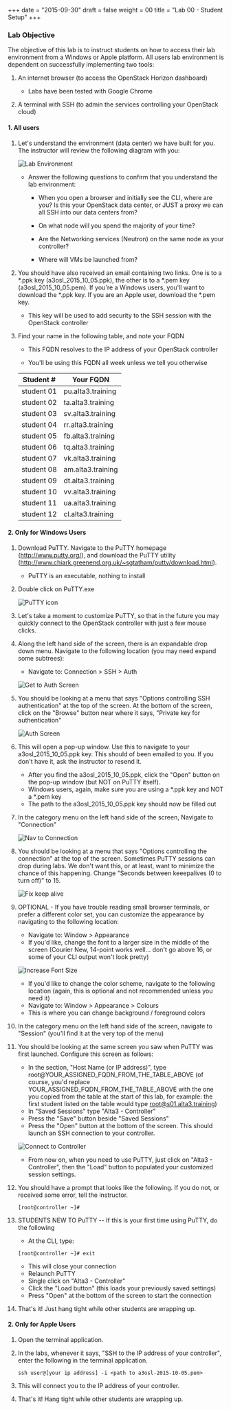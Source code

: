 +++
date = "2015-09-30"
draft = false
weight = 00
title = "Lab 00 - Student Setup"
+++

### Lab Objective

The objective of this lab is to instruct students on how to access their lab environment from a Windows or Apple platform. All users lab environment is dependent on successfully implementing two tools:

1. An internet browser (to access the OpenStack Horizon dashboard)

    - Labs have been tested with Google Chrome

2. A terminal with SSH (to admin the services controlling your OpenStack cloud)

#### 1. All users

1. Let's understand the environment (data center) we have built for you. The instructor will review the following diagram with you:

	![Lab Environment](https://i.imgur.com/5GLfPa3.png)

	* Answer the following questions to confirm that you understand the lab environment:
	
		* When you open a browser and initially see the CLI, where are you? Is this your OpenStack data center, or JUST a proxy we can all SSH into our data centers from?
		
		* On what node will you spend the majority of your time?
		
		* Are the Networking services (Neutron) on the same node as your controller?
		
		* Where will VMs be launched from?
		
1. You should have also received an email containing two links. One is to a *.ppk key (a3osl_2015_10_05.ppk), the other is to a *.pem key (a3osl_2015_10_05.pem). If you're a Windows users, you'll want to download the *.ppk key. If you are an Apple user, download the *.pem key.

    - This key will be used to add security to the SSH session with the OpenStack controller

2. Find your name in the following table, and note your FQDN

    - This FQDN resolves to the IP address of your OpenStack controller
    
    - You'll be using this FQDN all week unless we tell you otherwise

    Student # | Your FQDN
    --- | ---
    student 01 | pu.alta3.training
    student 02 | ta.alta3.training
    student 03 | sv.alta3.training
    student 04 | rr.alta3.training
    student 05 | fb.alta3.training
    student 06 | tq.alta3.training
    student 07 | vk.alta3.training
    student 08 | am.alta3.training
    student 09 | dt.alta3.training
    student 10 | vv.alta3.training
    student 11 | ua.alta3.training
    student 12 | cl.alta3.training
 
#### 2. Only for Windows Users

1. Download PuTTY. Navigate to the PuTTY homepage (http://www.putty.org/), and download the PuTTY utility (http://www.chiark.greenend.org.uk/~sgtatham/putty/download.html).

    - PuTTY is an executable, nothing to install
 
2. Double click on PuTTY.exe
 
    ![PuTTY icon](https://i.imgur.com/xJKZ9oE.jpg)
  
3. Let's take a moment to customize PuTTY, so that in the future you may quickly connect to the OpenStack controller with just a few mouse clicks.

4. Along the left hand side of the screen, there is an expandable drop down menu. Navigate to the following location (you may need expand some subtrees):

    - Navigate to: Connection > SSH > Auth
 
    ![Get to Auth Screen](https://i.imgur.com/NKEBP00.jpg)
 
5. You should be looking at a menu that says "Options controlling SSH authentication" at the top of the screen. At the bottom of the screen, click on the "Browse" button near where it says, "Private key for authentication"

    ![Auth Screen](https://i.imgur.com/PRDSNFh.jpg)

6. This will open a pop-up window. Use this to navigate to your a3osl_2015_10_05.ppk key. This should of been emailed to you. If you don't have it, ask the instructor to resend it.

    - After you find the a3osl_2015_10_05.ppk, click the "Open" button on the pop-up window (but NOT on PuTTY itself).
    - Windows users, again, make sure you are using a *.ppk key and NOT a *.pem key
    - The path to the a3osl_2015_10_05.ppk key should now be filled out
  
7. In the category menu on the left hand side of the screen, Navigate to "Connection"
 
    ![Nav to Connection](https://i.imgur.com/X0ONv5h.jpg)

8. You should be looking at a menu that says "Options controlling the connection" at the top of the screen. Sometimes PuTTY sessions can drop during labs. We don't want this, or at least, want to minimize the chance of this happening. Change "Seconds between keeepalives (0 to turn off)" to 15.

    ![Fix keep alive](https://i.imgur.com/0QVG2hA.jpg)

9. OPTIONAL - If you have trouble reading small browser terminals, or prefer a different color set, you can customize the appearance by navigating to the following location:

    - Navigate to: Window > Appearance 
    - If you'd like, change the font to a larger size in the middle of the screen (Courier New, 14-point works well... don't go above 16, or some of your CLI output won't look pretty)

    ![Increase Font Size](https://i.imgur.com/0QVG2hA.jpg) 

    - If you'd like to change the color scheme, navigate to the following location (again, this is optional and not recommended unless you need it)
    - Navigate to: Window > Appearance > Colours
    - This is where you can change background / foreground colors

10. In the category menu on the left hand side of the screen, navigate to "Session" (you'll find it at the very top of the menu)

11. You should be looking at the same screen you saw when PuTTY was first launched. Configure this screen as follows:

    - In the section, "Host Name (or IP address)", type root@YOUR_ASSIGNED_FQDN_FROM_THE_TABLE_ABOVE (of course, you'd replace YOUR_ASSIGNED_FQDN_FROM_THE_TABLE_ABOVE with the one you copied from the table at the start of this lab, for example: the first student listed on the table would type root@s01.alta3.training)
    - In "Saved Sessions" type "Alta3 - Controller"
    - Press the "Save" button beside "Saved Sessions"
    - Press the "Open" button at the bottom of the screen. This should launch an SSH connection to your controller.

    ![Connect to Controller](https://i.imgur.com/uCNBKqH.jpg)

    - From now on, when you need to use PuTTY, just click on "Alta3 - Controller", then the "Load" button to populated your customized session settings.
  

12. You should have a prompt that looks like the following. If you do not, or received some error, tell the instructor.

    ```
    [root@controller ~]#
    ```

13. STUDENTS NEW TO PuTTY -- If this is your first time using PuTTY, do the following

    - At the CLI, type:
    
    ```
    [root@controller ~]# exit
    ```
  
    - This will close your connection
    - Relaunch PuTTY
    - Single click on "Alta3 - Controller"
    - Click the "Load button" (this loads your previously saved settings)
    - Press "Open" at the bottom of the screen to start the connection

13. That's it! Just hang tight while other students are wrapping up.

 
#### 2. Only for Apple Users

1. Open the terminal application.
2. In the labs, whenever it says, "SSH to the IP address of your controller", enter the following in the terminal application.

    ```
    ssh user@[your ip address] -i <path to a3osl-2015-10-05.pem>
    ```
  
3. This will connect you to the IP address of your controller.

4. That's it! Hang tight while other students are wrapping up.

